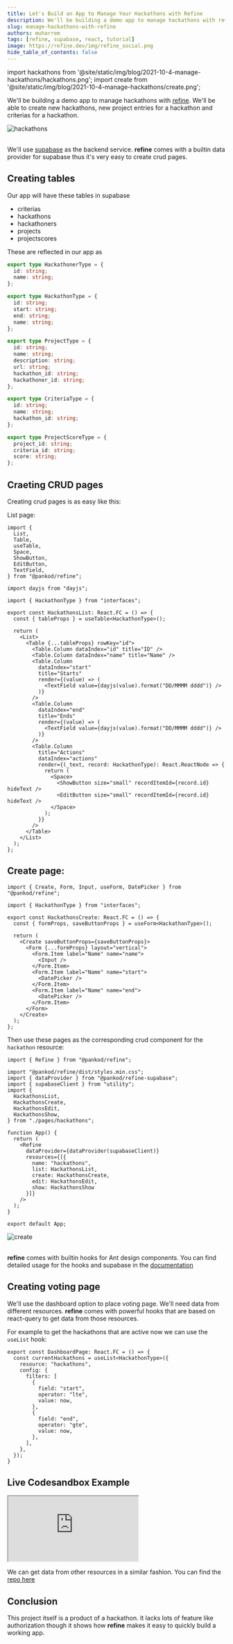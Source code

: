 ```yaml
---
title: Let's Build an App to Manage Your Hackathons with Refine
description: We'll be building a demo app to manage hackathons with refine.
slug: manage-hackathons-with-refine
authors: muharrem
tags: [refine, supabase, react, tutorial]
image: https://refine.dev/img/refine_social.png
hide_table_of_contents: false
---
```


import hackathons from '@site/static/img/blog/2021-10-4-manage-hackathons/hackathons.png';
import create from '@site/static/img/blog/2021-10-4-manage-hackathons/create.png';

We'll be building a demo app to manage hackathons with [refine](https://refine.dev/). We'll be able to create new hackathons, new project entries for a hackathon and criterias for a hackathon.

<!--truncate-->

<div class="img-container">
    <div class="window">
        <div class="control red"></div>
        <div class="control orange"></div>
        <div class="control green"></div>
    </div>
    <img src={hackathons} alt="hackathons" />
</div>
<br/>

We'll use [supabase](https://supabase.io/) as the backend service. **refine** comes with a builtin data provider for supabase thus it's very easy to create crud pages.

## Creating tables
Our app will have these tables in supabase
* criterias
* hackathons
* hackathoners
* projects
* projectscores  

These are reflected in our app as 
```ts
export type HackathonerType = {
  id: string;
  name: string;
};

export type HackathonType = {
  id: string;
  start: string;
  end: string;
  name: string;
};

export type ProjectType = {
  id: string;
  name: string;
  description: string;
  url: string;
  hackathon_id: string;
  hackathoner_id: string;
};

export type CriteriaType = {
  id: string;
  name: string;
  hackathon_id: string;
};

export type ProjectScoreType = {
  project_id: string;
  criteria_id: string;
  score: string;
};

```

## Craeting CRUD pages
Creating crud pages is as easy like this:

List page:
```tsx
import {
  List,
  Table,
  useTable,
  Space,
  ShowButton,
  EditButton,
  TextField,
} from "@pankod/refine";

import dayjs from "dayjs";

import { HackathonType } from "interfaces";

export const HackathonsList: React.FC = () => {
  const { tableProps } = useTable<HackathonType>();

  return (
    <List>
      <Table {...tableProps} rowKey="id">
        <Table.Column dataIndex="id" title="ID" />
        <Table.Column dataIndex="name" title="Name" />
        <Table.Column
          dataIndex="start"
          title="Starts"
          render={(value) => (
            <TextField value={dayjs(value).format("DD/MMMM dddd")} />
          )}
        />
        <Table.Column
          dataIndex="end"
          title="Ends"
          render={(value) => (
            <TextField value={dayjs(value).format("DD/MMMM dddd")} />
          )}
        />
        <Table.Column
          title="Actions"
          dataIndex="actions"
          render={(_text, record: HackathonType): React.ReactNode => {
            return (
              <Space>
                <ShowButton size="small" recordItemId={record.id} hideText />
                <EditButton size="small" recordItemId={record.id} hideText />
              </Space>
            );
          }}
        />
      </Table>
    </List>
  );
};

```

## Create page:
```tsx
import { Create, Form, Input, useForm, DatePicker } from "@pankod/refine";

import { HackathonType } from "interfaces";

export const HackathonsCreate: React.FC = () => {
  const { formProps, saveButtonProps } = useForm<HackathonType>();

  return (
    <Create saveButtonProps={saveButtonProps}>
      <Form {...formProps} layout="vertical">
        <Form.Item label="Name" name="name">
          <Input />
        </Form.Item>
        <Form.Item label="Name" name="start">
          <DatePicker />
        </Form.Item>
        <Form.Item label="Name" name="end">
          <DatePicker />
        </Form.Item>
      </Form>
    </Create>
  );
};
```

Then use these pages as the corresponding crud component for the `hackathon` resource:
```tsx
import { Refine } from "@pankod/refine";

import "@pankod/refine/dist/styles.min.css";
import { dataProvider } from "@pankod/refine-supabase";
import { supabaseClient } from "utility";
import {
  HackathonsList,
  HackathonsCreate,
  HackathonsEdit,
  HackathonsShow,
} from "./pages/hackathons";

function App() {
  return (
    <Refine
      dataProvider={dataProvider(supabaseClient)}
      resources={[{
        name: "hackathons",
        list: HackathonsList,
        create: HackathonsCreate,
        edit: HackathonsEdit,
        show: HackathonsShow
      }]}
    />
  );
}

export default App;

```

<div class="img-container">
    <div class="window">
        <div class="control red"></div>
        <div class="control orange"></div>
        <div class="control green"></div>
    </div>
    <img src={create} alt="create" />
</div>
<br/>

**refine** comes with builtin hooks for Ant design components. You can find detailed usage for the hooks and supabase in the [documentation](https://refine.dev/docs/)

## Creating voting page
We'll use the dashboard option to place voting page. We'll need data from different resources. **refine** comes with powerful hooks that are based on react-query to get data from those resources.

For example to get the hackathons that are active now we can use the `useList` hook:
```tsx
export const DashboardPage: React.FC = () => {
  const currentHackathons = useList<HackathonType>({
    resource: "hackathons",
    config: {
      filters: [
        {
          field: "start",
          operator: "lte",
          value: now,
        },
        {
          field: "end",
          operator: "gte",
          value: now,
        },
      ],
    },
  });
}
```
## Live Codesandbox Example

<iframe src="https://codesandbox.io/embed/hackathonize-xcpcp?autoresize=1fontsize=14&=1&theme=dark&view=preview"
     style={{width: "100%", height:"80vh", border: "0px", borderRadius: "8px", overflow:"hidden"}}
     title="hackathonize"
     allow="accelerometer; ambient-light-sensor; camera; encrypted-media; geolocation; gyroscope; hid; microphone; midi; payment; usb; vr; xr-spatial-tracking"
     sandbox="allow-forms allow-modals allow-popups allow-presentation allow-same-origin allow-scripts"
></iframe>

We can get data from other resources in a similar fashion. You can find the [repo here](https://github.com/pankod/refine/tree/master/examples/blog/hackathonize)
## Conclusion
This project itself is a product of a hackathon. It lacks lots of feature like authorization though it shows how **refine** makes it easy to quickly build a working app.